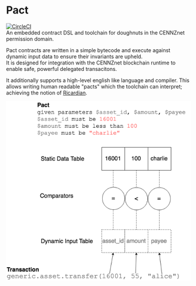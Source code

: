 # Pact
[![CircleCI](https://circleci.com/gh/cennznet/pact.svg?style=svg)](https://circleci.com/gh/cennznet/pact)  
An embedded contract DSL and toolchain for doughnuts in the CENNZnet permission domain.  


Pact contracts are written in a simple bytecode and execute against dynamic input data to ensure their invariants are upheld.  
It is designed for integration with the CENNZnet blockchain runtime to enable safe, powerful delegated transacitons.

It additionally supports a high-level english like language and compiler. This allows writing human readable "pacts" which the toolchain can interpret; achieving the notion of [Ricardian](https://en.wikipedia.org/wiki/Ricardian_contract).  

![alt text](https://github.com/cennznet/pact/blob/master/design/pact-overview.png)

